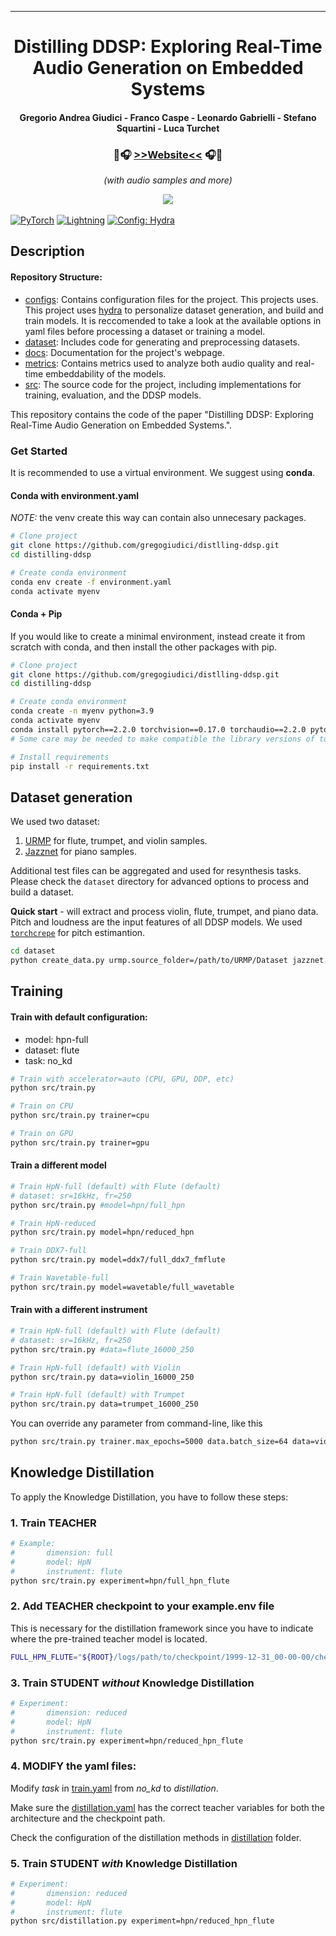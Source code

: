 ______________________________________________________________________

<div align="center">

# Distilling DDSP: Exploring Real-Time Audio Generation on Embedded Systems
#### Gregorio Andrea Giudici - Franco Caspe - Leonardo Gabrielli - Stefano Squartini - Luca Turchet
<!--<span style="font-size: 20px;"><b>[>>website<<](https://gregogiudici.github.io/distilling-ddsp)</b></span><br>-->
<!--<i>(with audio samples and more)</i>-->
### 🎵🎧 **[>>Website<<](https://gregogiudici.github.io/distilling-ddsp)** 🎧🎵  
<i>(with audio samples and more)</i>


<center>
<img src="docs\misc\images\distillation_scheme.png"">
</center>
<br>

</div>
<a href="https://pytorch.org/get-started/locally/"><img alt="PyTorch" src="https://img.shields.io/badge/PyTorch-ee4c2c?logo=pytorch&logoColor=white"></a>
<a href="https://pytorchlightning.ai/"><img alt="Lightning" src="https://img.shields.io/badge/-Lightning-792ee5?logo=pytorchlightning&logoColor=white"></a>
<a href="https://hydra.cc/"><img alt="Config: Hydra" src="https://img.shields.io/badge/Config-Hydra-89b8cd"></a>
<!-- <a href="https://magenta.tensorflow.org/ddsp"><img alt="DDSP" src="https://img.shields.io/badge/DDSP-Magenta-792ee5"></a> -->

## Description
#### Repository Structure:

 * [configs](configs/): Contains configuration files for the project. This projects uses. This project uses [hydra](https://hydra.cc/) to personalize dataset generation, and build and train models. It is reccomended to take a look at the available options in yaml files before processing a dataset or training a model.
 * [dataset](dataset/): Includes code for generating and preprocessing datasets.
 * [docs](docs/): Documentation for the project's webpage.
 * [metrics](metrics/): Contains metrics used to analyze both audio quality and real-time embeddability of the models.
 * [src](src/): The source code for the project, including implementations for training, evaluation, and the DDSP models.

This repository contains the code of the paper "Distilling DDSP: Exploring Real-Time Audio Generation on Embedded Systems.". 


### Get Started
It is recommended to use a virtual environment. We suggest using **conda**.

#### Conda with environment.yaml
*NOTE:* the venv create this way can contain also unnecesary packages.
```bash
# Clone project
git clone https://github.com/gregogiudici/distlling-ddsp.git
cd distilling-ddsp

# Create conda environment
conda env create -f environment.yaml
conda activate myenv
```

#### Conda + Pip
If you would like to create a minimal environment, instead create it from scratch with conda, and then install the other packages with pip.

```bash
# Clone project
git clone https://github.com/gregogiudici/distlling-ddsp.git
cd distilling-ddsp

# Create conda environment
conda create -n myenv python=3.9
conda activate myenv
conda install pytorch==2.2.0 torchvision==0.17.0 torchaudio==2.2.0 pytorch-cuda=12.1 -c pytorch -c nvidia
# Some care may be needed to make compatible the library versions of torch, torchaudio, etc

# Install requirements
pip install -r requirements.txt
```

## Dataset generation

We used two dataset:
1. [URMP](https://labsites.rochester.edu/air/projects/URMP.html) for flute, trumpet, and violin samples.
2. [Jazznet](https://tosiron.com/jazznet/) for piano samples.

Additional test files can be aggregated and used for resynthesis tasks.
Please check the `dataset` directory for advanced options to process and build a dataset.

**Quick start** - will extract and process violin, flute, trumpet, and piano data. Pitch and loudness are the input features of all DDSP models. We used [`torchcrepe`](https://github.com/maxrmorrison/torchcrepe) for pitch estimantion.

```bash
cd dataset
python create_data.py urmp.source_folder=/path/to/URMP/Dataset jazznet.source_folder=/path/to/Jazznet
```

## Training
#### Train with default configuration:
- model: hpn-full
- dataset: flute
- task: no_kd 
```bash
# Train with accelerator=auto (CPU, GPU, DDP, etc)
python src/train.py

# Train on CPU
python src/train.py trainer=cpu

# Train on GPU
python src/train.py trainer=gpu
```

#### Train a different model
```bash
# Train HpN-full (default) with Flute (default)
# dataset: sr=16kHz, fr=250
python src/train.py #model=hpn/full_hpn

# Train HpN-reduced
python src/train.py model=hpn/reduced_hpn

# Train DDX7-full
python src/train.py model=ddx7/full_ddx7_fmflute

# Train Wavetable-full
python src/train.py model=wavetable/full_wavetable

```
#### Train with a different instrument

```bash
# Train HpN-full (default) with Flute (default)
# dataset: sr=16kHz, fr=250
python src/train.py #data=flute_16000_250

# Train HpN-full (default) with Violin
python src/train.py data=violin_16000_250 

# Train HpN-full (default) with Trumpet
python src/train.py data=trumpet_16000_250
```

You can override any parameter from command-line, like this

```bash
python src/train.py trainer.max_epochs=5000 data.batch_size=64 data=violin_16000_250 
```



## Knowledge Distillation
To apply the Knowledge Distillation, you have to follow these steps:

### 1. Train TEACHER 

```bash
# Example:
#       dimension: full
#       model: HpN
#       instrument: flute
python src/train.py experiment=hpn/full_hpn_flute
```
### 2. Add TEACHER checkpoint to your example.env file
This is necessary for the distillation framework since you have to indicate where the pre-trained teacher model is located.
```bash
FULL_HPN_FLUTE="${ROOT}/logs/path/to/checkpoint/1999-12-31_00-00-00/checkpoints/epoch_000.ckpt"

```

### 3. Train STUDENT *without* Knowledge Distillation
```bash
# Experiment: 
#       dimension: reduced
#       model: HpN
#       instrument: flute
python src/train.py experiment=hpn/reduced_hpn_flute

```
### 4. MODIFY the yaml files:
Modify *task* in [train.yaml](/configs/train.yaml) from *no_kd* to *distillation*. 

Make sure the [distillation.yaml](/configs/task/distillation.yaml) has the correct teacher variables for both the architecture and the checkpoint path.

Check the configuration of the distillation methods in [distillation](configs/distillation/) folder.

### 5. Train STUDENT *with* Knowledge Distillation
```bash
# Experiment: 
#       dimension: reduced
#       model: HpN
#       instrument: flute
python src/distillation.py experiment=hpn/reduced_hpn_flute
```